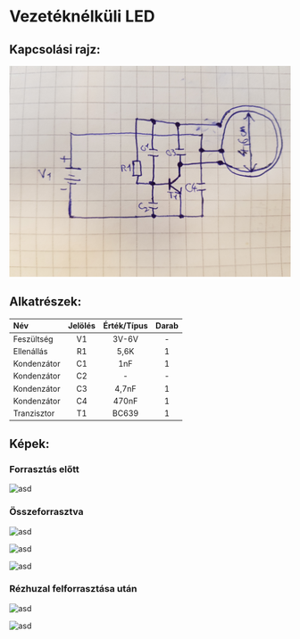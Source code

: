 # Vezetéknélküli LED


## Kapcsolási rajz:
![asd](/img/LED/20230216_105507.jpg)



## Alkatrészek:
|Név|Jelölés|Érték/Típus|Darab|
|:---|:---:|:---:|:---:|
|Feszültség|V1|3V-6V|-|
|Ellenállás|R1|5,6K|1|
|Kondenzátor|C1|1nF|1|
|Kondenzátor|C2|-|-|
|Kondenzátor|C3|4,7nF|1|
|Kondenzátor|C4|470nF|1|
|Tranzisztor|T1|BC639|1|

## Képek:
### Forrasztás előtt

![asd](/img/LED/20230210_091954.jpg)



### Összeforrasztva

![asd](/img/LED/20230210_094549.jpg)


![asd](/img/LED/20230210_094555.jpg)


![asd](/img/LED//20230210_094602.jpg)



### Rézhuzal felforrasztása után

![asd](/img/LED/20230210_104012.jpg)


![asd](/img/LED/20230210_104018.jpg)
